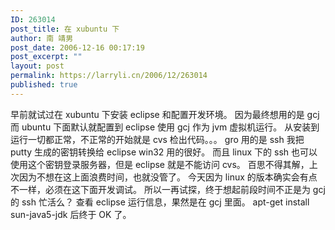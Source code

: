 ```yaml
---
ID: 263014
post_title: 在 xubuntu 下
author: 南 靖男
post_date: 2006-12-16 00:17:19
post_excerpt: ""
layout: post
permalink: https://larryli.cn/2006/12/263014
published: true
---
```

早前就试过在 xubuntu 下安装 eclipse 和配置开发环境。
因为最终想用的是 gcj 而 ubuntu 下面默认就配置到 eclipse 使用 gcj 作为 jvm 虚拟机运行。
从安装到运行一切都正常，不正常的开始就是 cvs 检出代码。。。
gro 用的是 ssh 我把 putty 生成的密钥转换给 eclipse win32 用的很好。
而且 linux 下的 ssh 也可以使用这个密钥登录服务器，但是 eclipse 就是不能访问 cvs。
百思不得其解，上次因为不想在这上面浪费时间，也就没管了。
今天因为 linux 的版本确实会有点不一样，必须在这下面开发调试。
所以一再试探，终于想起前段时间不正是为 gcj 的 ssh 忙活么？
查看 eclipse 运行信息，果然是在 gcj 里面。
apt-get install sun-java5-jdk 后终于 OK 了。